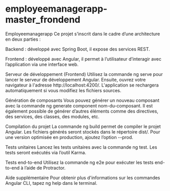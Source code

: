 # employeemanagerapp-master_frondend

Employeemanagerapp
Ce projet s’inscrit dans le cadre d’une architecture en deux parties :

Backend : développé avec Spring Boot, il expose des services REST.

Frontend : développé avec Angular, il permet à l’utilisateur d’interagir avec l’application via une interface web.

Serveur de développement (Frontend)
Utilisez la commande ng serve pour lancer le serveur de développement Angular. Ensuite, ouvrez votre navigateur à l'adresse http://localhost:4200/.
L'application se rechargera automatiquement si vous modifiez les fichiers sources.

Génération de composants
Vous pouvez générer un nouveau composant avec la commande ng generate component nom-du-composant.
Il est également possible de générer d’autres éléments comme des directives, des services, des classes, des modules, etc.

Compilation du projet
La commande ng build permet de compiler le projet Angular.
Les fichiers générés seront stockés dans le répertoire dist/.
Pour une version optimisée en production, ajoutez l’option --prod.

Tests unitaires
Lancez les tests unitaires avec la commande ng test.
Les tests seront exécutés via l’outil Karma.

Tests end-to-end
Utilisez la commande ng e2e pour exécuter les tests end-to-end à l’aide de Protractor.

Aide supplémentaire
Pour obtenir plus d'informations sur les commandes Angular CLI, tapez ng help dans le terminal.
